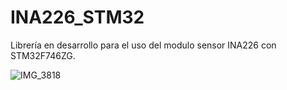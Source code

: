 # INA226_STM32
Librería en desarrollo para el uso del modulo sensor INA226 con STM32F746ZG.

![IMG_3818](https://user-images.githubusercontent.com/65134487/127250916-6c5fc3e5-554c-47c3-8911-f7e474f83942.JPG)
